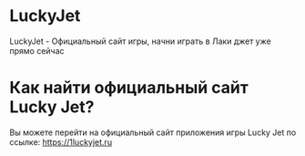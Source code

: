 # LuckyJet
LuckyJet - Официальный сайт игры, начни играть в Лаки джет уже прямо сейчас

# Как найти официальный сайт Lucky Jet?
Вы можете перейти на официальный сайт приложения игры Lucky Jet по ссылке: https://1luckyjet.ru
